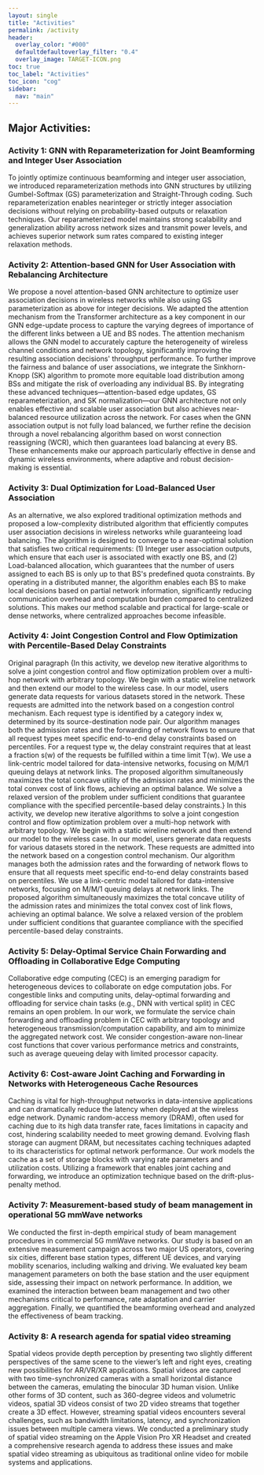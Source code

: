 ```yaml
---
layout: single
title: "Activities"
permalink: /activity
header:
  overlay_color: "#000"
  defaultdefaultoverlay_filter: "0.4"
  overlay_image: TARGET-ICON.png
toc: true
toc_label: "Activities"
toc_icon: "cog"
sidebar:
  nav: "main"
---
```


## Major Activities:  

### Activity 1: GNN with Reparameterization for Joint Beamforming and Integer User Association
To jointly optimize continuous beamforming and integer user association, we introduced reparameterization methods into GNN structures by utilizing Gumbel-Softmax (GS) parameterization and Straight-Through coding. Such reparameterization enables nearinteger or strictly integer association decisions without relying on probability-based outputs or relaxation techniques. Our reparameterized model maintains strong scalability and generalization ability across network sizes and transmit power levels, and achieves superior network sum rates compared to existing integer relaxation methods.
### Activity 2: Attention-based GNN for User Association with Rebalancing Architecture
We propose a novel attention-based GNN architecture to optimize user association decisions in wireless networks while also using GS parameterization as above for integer decisions. We adapted the attention mechanism from the Transformer architecture as a key component in our GNN edge-update process to capture the varying degrees of importance of the different links between a UE and BS nodes. The attention mechanism allows the GNN model to accurately capture the heterogeneity of wireless channel conditions and network topology, significantly improving the resulting association decisions' throughput performance. 
To further improve the fairness and balance of user associations, we integrate the Sinkhorn-Knopp (SK) algorithm to promote more equitable load distribution among BSs and mitigate the risk of overloading any individual BS. By integrating these advanced techniques—attention-based edge updates, GS reparameterization, and SK normalization—our GNN architecture not only enables effective and scalable user association but also achieves near-balanced resource utilization across the network.
For cases when the GNN association output is not fully load balanced, we further refine the decision through a novel rebalancing algorithm based on worst connection reassigning (WCR), which then guarantees load balancing at every BS. These enhancements make our approach particularly effective in dense and dynamic wireless environments, where adaptive and robust decision-making is essential.

### Activity 3:  Dual Optimization for Load-Balanced User Association
As an alternative, we also explored traditional optimization methods and proposed a low-complexity distributed algorithm that efficiently computes user association decisions in wireless networks while guaranteeing load balancing. The algorithm is designed to converge to a near-optimal solution that satisfies two critical requirements: (1) Integer user association outputs, which ensure that each user is associated with exactly one BS, and (2) Load-balanced allocation, which guarantees that the number of users assigned to each BS is only up to that BS's predefined quota constraints. By operating in a distributed manner, the algorithm enables each BS to make local decisions based on partial network information, significantly reducing communication overhead and computation burden compared to centralized solutions. This makes our method scalable and practical for large-scale or dense networks, where centralized approaches become infeasible. 

### Activity 4: Joint Congestion Control and Flow Optimization with Percentile-Based Delay Constraints
Original paragraph {In this activity, we develop new iterative algorithms to solve a joint congestion control and flow optimization problem over a multi-hop network with arbitrary topology. We begin with a static wireline network and then extend our model to the wireless case. In our model, users generate data requests for various datasets stored in the network. These requests are admitted into the network based on a congestion control mechanism. Each request type is identified by a category index w, determined by its source-destination node pair.
Our algorithm manages both the admission rates and the forwarding of network flows to ensure that all request types meet specific end-to-end delay constraints based on percentiles. For a request type w, the delay constraint requires that at least a fraction s(w) of the requests be fulfilled within a time limit T(w).
We use a link-centric model tailored for data-intensive networks, focusing on M/M/1 queuing delays at network links. The proposed algorithm simultaneously maximizes the total concave utility of the admission rates and minimizes the total convex cost of link flows, achieving an optimal balance. We solve a relaxed version of the problem under sufficient conditions that guarantee compliance with the specified percentile-based delay constraints.}
In this activity, we develop new iterative algorithms to solve a joint congestion control and flow optimization problem over a multi-hop network with arbitrary topology. We begin with a static wireline network and then extend our model to the wireless case. In our model, users generate data requests for various datasets stored in the network. These requests are admitted into the network based on a congestion control mechanism. Our algorithm manages both the admission rates and the forwarding of network flows to ensure that all requests meet specific end-to-end delay constraints based on percentiles. 
We use a link-centric model tailored for data-intensive networks, focusing on M/M/1 queuing delays at network links. The proposed algorithm simultaneously maximizes the total concave utility of the admission rates and minimizes the total convex cost of link flows, achieving an optimal balance. We solve a relaxed version of the problem under sufficient conditions that guarantee compliance with the specified percentile-based delay constraints.

### Activity 5: Delay-Optimal Service Chain Forwarding and Offloading in Collaborative Edge Computing 
Collaborative edge computing (CEC) is an emerging paradigm for heterogeneous devices to collaborate on edge computation jobs. For congestible links and computing units, delay-optimal forwarding and offloading for service chain tasks (e.g., DNN with vertical split) in CEC remains an open problem. In our work, we formulate the service chain forwarding and offloading problem in CEC with arbitrary topology and heterogeneous transmission/computation capability, and aim to minimize the aggregated network cost. We consider congestion-aware non-linear cost functions that cover various performance metrics and constraints, such as average queueing delay with limited processor capacity.

### Activity 6: Cost-aware Joint Caching and Forwarding in Networks with Heterogeneous Cache Resources
Caching is vital for high-throughput networks in data-intensive applications and can dramatically reduce the latency when deployed at the wireless edge network. Dynamic random-access memory (DRAM), often used for caching due to its high data transfer rate, faces limitations in capacity and cost, hindering scalability needed to meet growing demand. Evolving flash storage can augment DRAM, but necessitates caching techniques adapted to its characteristics for optimal network performance. Our work models the cache as a set of storage blocks with varying rate parameters and utilization costs. Utilizing a framework that enables joint caching and forwarding, we introduce an optimization technique based on the drift-plus-penalty method. 

###  Activity 7: Measurement-based study of beam management in operational 5G mmWave networks 
We conducted the first in-depth empirical study of beam management procedures in commercial 5G mmWave networks. Our study is based on an extensive measurement campaign across two major US operators, covering six cities, different base station types, different UE devices, and varying mobility scenarios, including walking and driving. We evaluated key beam management parameters on both the base station and the user equipment side, assessing their impact on network performance. In addition, we examined the interaction between beam management and two other mechanisms critical to performance, rate adaptation and carrier aggregation. Finally, we quantified the beamforming overhead and analyzed the effectiveness of beam tracking.

### Activity 8: A research agenda for spatial video streaming 
Spatial videos provide depth perception by presenting two slightly different perspectives of the same scene to the viewer’s left and right eyes, creating new possibilities for AR/VR/XR applications. Spatial videos are captured with two time-synchronized cameras with a small horizontal distance between the cameras, emulating the binocular 3D human vision. Unlike other forms of 3D content, such as 360-degree videos and volumetric videos, spatial 3D videos consist of two 2D video streams that together create a 3D effect. However, streaming spatial videos encounters several challenges, such as bandwidth limitations, latency, and synchronization issues between multiple camera views. We conducted a preliminary study of spatial video streaming on the Apple Vision Pro XR Headset and created a comprehensive research agenda to address these issues and make spatial video streaming as ubiquitous as traditional online video for mobile systems and applications.
